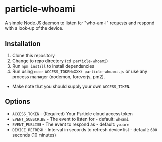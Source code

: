 particle-whoami
===============

A simple Node.JS daemon to listen for "who-am-i" requests and respond with a look-up of the device.


Installation
------------

1. Clone this repository
2. Change to repo directory (`cd particle-whoami`)
3. Run `npm install` to install dependencies
4. Run using `node ACCESS_TOKEN=XXXX particle-whoami.js` or use any process manager (nodemon, foreverjs, pm2).
 - Make note that you should supply your own `ACCESS_TOKEN`.


Options
---------

- `ACCESS_TOKEN` - (Required) Your Particle cloud access token
- `EVENT_SUBSCRIBE` - The event to listen for - default: `whoami`
- `EVENT_PUBLISH` - The event to respond as - default: `youare`
- `DEVICE_REFRESH` - Interval in seconds to refresh device list - default: `600` seconds (10 minutes)
